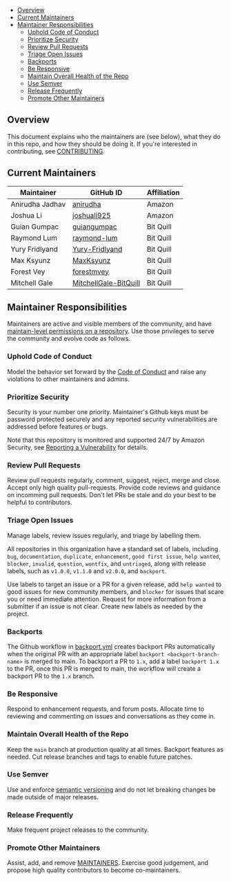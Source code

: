 - [Overview](#overview)
- [Current Maintainers](#current-maintainers)
- [Maintainer Responsibilities](#maintainer-responsibilities)
  - [Uphold Code of Conduct](#uphold-code-of-conduct)
  - [Prioritize Security](#prioritize-security)
  - [Review Pull Requests](#review-pull-requests)
  - [Triage Open Issues](#triage-open-issues)
  - [Backports](#backports)
  - [Be Responsive](#be-responsive)
  - [Maintain Overall Health of the Repo](#maintain-overall-health-of-the-repo)
  - [Use Semver](#use-semver)
  - [Release Frequently](#release-frequently)
  - [Promote Other Maintainers](#promote-other-maintainers)

## Overview

This document explains who the maintainers are (see below), what they do in this repo, and how they should be doing it. If you're interested in contributing, see [CONTRIBUTING](CONTRIBUTING.md).

## Current Maintainers

| Maintainer               | GitHub ID                                                          | Affiliation |
| ------------------------ | ------------------------------------------------------------------ | ----------- |
| Anirudha Jadhav          | [anirudha](https://github.com/anirudha)                            |   Amazon    |
| Joshua Li                | [joshuali925](https://github.com/joshuali925)                      |   Amazon    |
| Guian Gumpac             | [guiangumpac](https://github.com/guiangumpac)                      |  Bit Quill  |
| Raymond Lum              | [raymond-lum](https://github.com/raymond-lum)                      |  Bit Quill  |
| Yury Fridlyand           | [Yury-Fridlyand](https://github.com/Yury-Fridlyand)                |  Bit Quill  |
| Max Ksyunz               | [MaxKsyunz](https://github.com/MaxKsyunz)                          |  Bit Quill  |
| Forest Vey               | [forestmvey](https://github.com/forestmvey)                        |  Bit Quill  |
| Mitchell Gale            | [MitchellGale-BitQuill](https://github.com/MitchellGale-BitQuill)  |  Bit Quill  |

## Maintainer Responsibilities

Maintainers are active and visible members of the community, and have [maintain-level permissions on a repository](https://docs.github.com/en/organizations/managing-access-to-your-organizations-repositories/repository-permission-levels-for-an-organization). Use those privileges to serve the community and evolve code as follows.

### Uphold Code of Conduct

Model the behavior set forward by the [Code of Conduct](CODE_OF_CONDUCT.md) and raise any violations to other maintainers and admins.

### Prioritize Security

Security is your number one priority. Maintainer's Github keys must be password protected securely and any reported security vulnerabilities are addressed before features or bugs.

Note that this repository is monitored and supported 24/7 by Amazon Security, see [Reporting a Vulnerability](SECURITY.md) for details.

### Review Pull Requests

Review pull requests regularly, comment, suggest, reject, merge and close. Accept only high quality pull-requests. Provide code reviews and guidance on incomming pull requests. Don't let PRs be stale and do your best to be helpful to contributors.

### Triage Open Issues

Manage labels, review issues regularly, and triage by labelling them.

All repositories in this organization have a standard set of labels, including `bug`, `documentation`, `duplicate`, `enhancement`, `good first issue`, `help wanted`, `blocker`, `invalid`, `question`, `wontfix`, and `untriaged`, along with release labels, such as `v1.0.0`, `v1.1.0` and `v2.0.0`, and `backport`.

Use labels to target an issue or a PR for a given release, add `help wanted` to good issues for new community members, and `blocker` for issues that scare you or need immediate attention. Request for more information from a submitter if an issue is not clear. Create new labels as needed by the project.

### Backports

The Github workflow in [backport.yml](.github/workflows/backport.yml) creates backport PRs automatically when the original PR with an appropriate label `backport <backport-branch-name>` is merged to main. To backport a PR to `1.x`, add a label `backport 1.x` to the PR, once this PR is merged to main, the workflow will create a backport PR to the `1.x` branch.

### Be Responsive

Respond to enhancement requests, and forum posts. Allocate time to reviewing and commenting on issues and conversations as they come in.

### Maintain Overall Health of the Repo

Keep the `main` branch at production quality at all times. Backport features as needed. Cut release branches and tags to enable future patches.

### Use Semver

Use and enforce [semantic versioning](https://semver.org/) and do not let breaking changes be made outside of major releases.

### Release Frequently

Make frequent project releases to the community.

### Promote Other Maintainers

Assist, add, and remove [MAINTAINERS](MAINTAINERS.md). Exercise good judgement, and propose high quality contributors to become co-maintainers.
